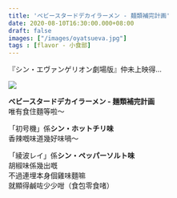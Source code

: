 ```yaml
---
title: 'ベビースタードデカイラーメン - 麺類補完計画'
date: 2020-08-10T16:30:00.000+08:00
draft: false
images: ["/images/oyatsueva.jpg"]
tags : [flavor - 小食部]
---
```


『シン・エヴァンゲリオン劇場版』仲未上映得...
  
![](/images/oyatsueva.jpg)

**ベビースタードデカイラーメン - 麺類補完計画**  
唯有食住麵等啦～  

「初号機」係**シン・ホットチリ味**  
香辣嘅味道幾好味喎～  
  
「綾波レイ」係**シン・ペッパーソルト味**  
胡椒味係幾出嘅  
不過連埋本身個雞味麵嘛  
就顯得鹹咗少少咁（食包零食啫）    
  
  
